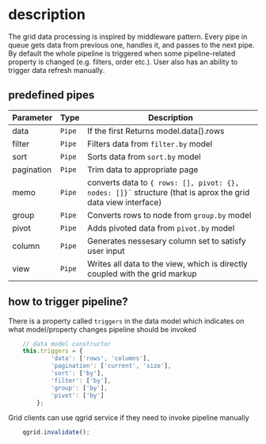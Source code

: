 # description
The grid data processing is inspired by middleware pattern. Every pipe in queue gets data from previous one, handles it, and passes to the next pipe. By default the whole pipeline is triggered when some pipeline-related property is changed (e.g. filters, order etc.). User also has an ability to trigger data refresh manually.

## predefined pipes
<table class="attributes">
<thead>
	<tr>
		<th>Parameter</th>
		<th>Type</th>
		<th>Description</th>
	</tr>
</thead>
<tbody>
	<tr>
	  <td>data</td>
	  <td><code>Pipe</code></td>
	  <td>If the first Returns model.data().rows	
	  </td>
	</tr>	
	<tr>
	  <td>filter</td>
	  <td><code>Pipe</code></td>
	  <td>Filters data from <code>filter.by</code> model	
	  </td>
	</tr>	
	<tr>
	  <td>sort</td>
	  <td><code>Pipe</code></td>
	  <td>Sorts data from <code>sort.by</code> model	
	  </td>
	</tr>	
	<tr>
	  <td>pagination</td>
	  <td><code>Pipe</code></td>
	  <td>Trim data to appropriate page	
	  </td>
	</tr>	
	<tr>
	  <td>memo</td>
	  <td><code>Pipe</code></td>
	  <td>converts data to <code>{ rows: [], pivot: {}, nodes: []}`</code> structure (that is aprox the grid data view interface)	
	  </td>
	</tr>	
	<tr>
	  <td>group</td>
	  <td><code>Pipe</code></td>
	  <td>Converts rows to node from <code>group.by</code> model	
	  </td>
	</tr>	
	<tr>
	  <td>pivot</td>
	  <td><code>Pipe</code></td>
	  <td>Adds pivoted data from <code>pivot.by</code> model 	
	  </td>
	</tr>	
	<tr>
	  <td>column</td>
	  <td><code>Pipe</code></td>
	  <td>Generates nessesary column set to satisfy user input	
	  </td>
	</tr>	
	<tr>
	  <td>view</td>
	  <td><code>Pipe</code></td>
	  <td>Writes all data to the view, which is directly coupled with the grid markup	
	  </td>
	</tr>	
</tbody>
</table>

## how to trigger pipeline?
There is a property called `triggers` in the data model which indicates on what model/property changes pipeline should be invoked
```javascript
	// data model constructor
	this.triggers = {
			'data': ['rows', 'columns'],
			'pagination': ['current', 'size'],
			'sort': ['by'],
			'filter': ['by'],
			'group': ['by'],
			'pivot': ['by']
		};
```
Grid clients can use qgrid service if they need to invoke pipeline manually
```javascript
	qgrid.invalidate();
```